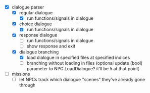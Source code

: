 - [x] dialogue parser
    - [x] regular dialogue
        - [x] run functions/signals in dialogue
    - [x] choice dialogue
        - [x] run functions/signals in dialogue
    - [x] response dialogue
        - [ ] run functions/signals in dialogue
        - [ ] show response and exit
    - [x] dialogue branching
        - [x] load dialogue in specified files at specified indices
        - [ ] branching without loading in files (optional update (bool) parameter to NPC.LoadDialogue? it'll be 5 at that point)

- [ ] missions
    - [ ] let NPCs track which dialogue "scenes" they've already gone through
